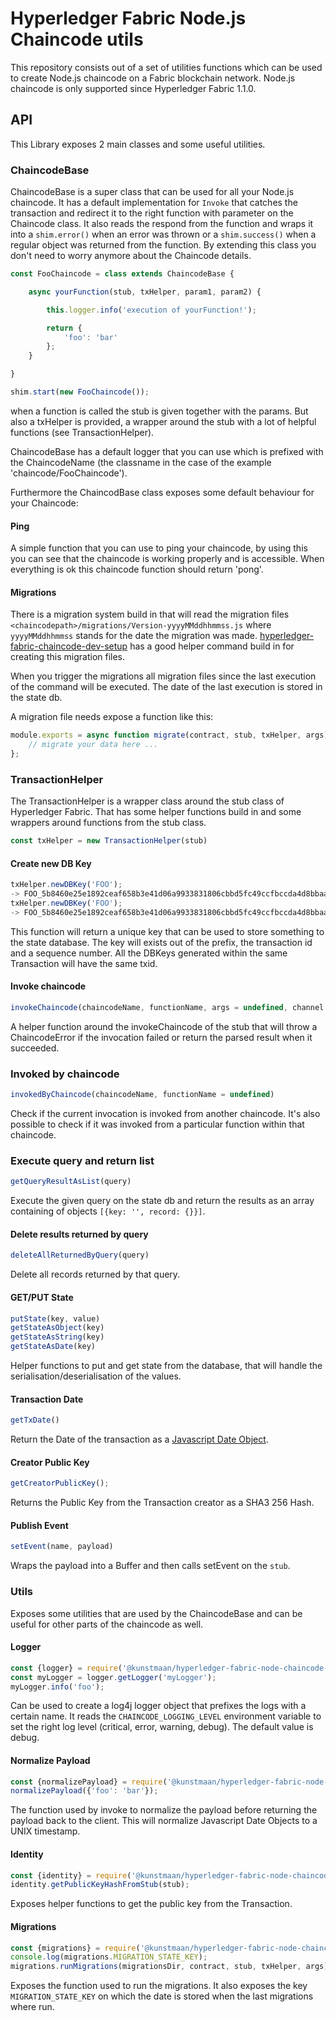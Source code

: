 # Hyperledger Fabric Node.js Chaincode utils

This repository consists out of a set of utilities functions which can be used to create Node.js chaincode on a Fabric blockchain network. Node.js chaincode is only supported since Hyperledger Fabric 1.1.0.

## API

This Library exposes 2 main classes and some useful utilities.

### ChaincodeBase

ChaincodeBase is a super class that can be used for all your Node.js chaincode. It has a default implementation for `Invoke` that catches the transaction and redirect it to the right function with parameter on the Chaincode class. It also reads the respond from the function and wraps it into a `shim.error()` when an error was thrown or a `shim.success()` when a regular object was returned from the function. By extending this class you don't need to worry anymore about the Chaincode details.

```javascript
const FooChaincode = class extends ChaincodeBase {

    async yourFunction(stub, txHelper, param1, param2) {

        this.logger.info('execution of yourFunction!');

        return {
            'foo': 'bar'
        };
    }

}

shim.start(new FooChaincode());
```

when a function is called the stub is given together with the params. But also a txHelper is provided, a wrapper around the stub with a lot of helpful functions (see TransactionHelper).

ChaincodeBase has a default logger that you can use which is prefixed with the ChaincodeName (the classname in the case of the example 'chaincode/FooChaincode').

Furthermore the ChaincodBase class exposes some default behaviour for your Chaincode:

#### Ping

A simple function that you can use to ping your chaincode, by using this you can see that the chaincode is working properly and is accessible. When everything is ok this chaincode function should return 'pong'.

#### Migrations

There is a migration system build in that will read the migration files `<chaincodepath>/migrations/Version-yyyyMMddhhmmss.js` where `yyyyMMddhhmmss` stands for the date the migration was made. [hyperledger-fabric-chaincode-dev-setup](https://github.com/Kunstmaan/hyperledger-fabric-chaincode-dev-setup) has a good helper command build in for creating this migration files. 

When you trigger the migrations all migration files since the last execution of the command will be executed. The date of the last execution is stored in the state db.

A migration file needs expose a function like this:

```javascript
module.exports = async function migrate(contract, stub, txHelper, args) {
    // migrate your data here ...
};
```

### TransactionHelper

The TransactionHelper is a wrapper class around the stub class of Hyperledger Fabric. That has some helper functions build in and some wrappers around functions from the stub class.

```javascript
const txHelper = new TransactionHelper(stub)
```

#### Create new DB Key

```javascript
txHelper.newDBKey('FOO');
-> FOO_5b8460e25e1892ceaf658b3e41d06a9933831806cbbd5fc49ccfbccda4d8bbaa_0
txHelper.newDBKey('FOO');
-> FOO_5b8460e25e1892ceaf658b3e41d06a9933831806cbbd5fc49ccfbccda4d8bbaa_1
```

This function will return a unique key that can be used to store something to the state database. The key will exists out of the prefix, the transaction id and a sequence number. All the DBKeys generated within the same Transaction will have the same txid. 

#### Invoke chaincode

```javascript
invokeChaincode(chaincodeName, functionName, args = undefined, channel = undefined)
```

A helper function around the invokeChaincode of the stub that will throw a ChaincodeError if the invocation failed or return the parsed result when it succeeded.

### Invoked by chaincode

```javascript
invokedByChaincode(chaincodeName, functionName = undefined)
```

Check if the current invocation is invoked from another chaincode. It's also possible to check if it was invoked from a particular function within that chaincode.

### Execute query and return list

```javascript
getQueryResultAsList(query)
```

Execute the given query on the state db and return the results as an array containing of objects `[{key: '', record: {}}]`. 

#### Delete results returned by query

```javascript
deleteAllReturnedByQuery(query)
```

Delete all records returned by that query.

#### GET/PUT State

```javascript
putState(key, value)
getStateAsObject(key)
getStateAsString(key)
getStateAsDate(key)
```

Helper functions to put and get state from the database, that will handle the serialisation/deserialisation of the values.

#### Transaction Date

```javascript
getTxDate()
```

Return the Date of the transaction as a [Javascript Date Object](https://developer.mozilla.org/en-US/docs/Web/JavaScript/Reference/Global_Objects/Date).

#### Creator Public Key

```javascript
getCreatorPublicKey();
```

Returns the Public Key from the Transaction creator as a SHA3 256 Hash.

#### Publish Event

```javascript
setEvent(name, payload)
```

Wraps the payload into a Buffer and then calls setEvent on the `stub`.

### Utils

Exposes some utilities that are used by the ChaincodeBase and can be useful for other parts of the chaincode as well.

#### Logger

```javascript
const {logger} = require('@kunstmaan/hyperledger-fabric-node-chaincode-utils').utils;
const myLogger = logger.getLogger('myLogger');
myLogger.info('foo');
```

Can be used to create a log4j logger object that prefixes the logs with a certain name. It reads the `CHAINCODE_LOGGING_LEVEL` environment variable to set the right log level (critical, error, warning, debug). The default value is debug.

#### Normalize Payload

```javascript
const {normalizePayload} = require('@kunstmaan/hyperledger-fabric-node-chaincode-utils').utils;
normalizePayload({'foo': 'bar'});
```

The function used by invoke to normalize the payload before returning the payload back to the client. This will normalize Javascript Date Objects to a UNIX timestamp.

#### Identity

```javascript
const {identity} = require('@kunstmaan/hyperledger-fabric-node-chaincode-utils').utils;
identity.getPublicKeyHashFromStub(stub);
```

Exposes helper functions to get the public key from the Transaction.

#### Migrations

```javascript
const {migrations} = require('@kunstmaan/hyperledger-fabric-node-chaincode-utils').utils;
console.log(migrations.MIGRATION_STATE_KEY);
migrations.runMigrations(migrationsDir, contract, stub, txHelper, args);
```

Exposes the function used to run the migrations. It also exposes the key `MIGRATION_STATE_KEY` on which the date is stored when the last migrations where run.
